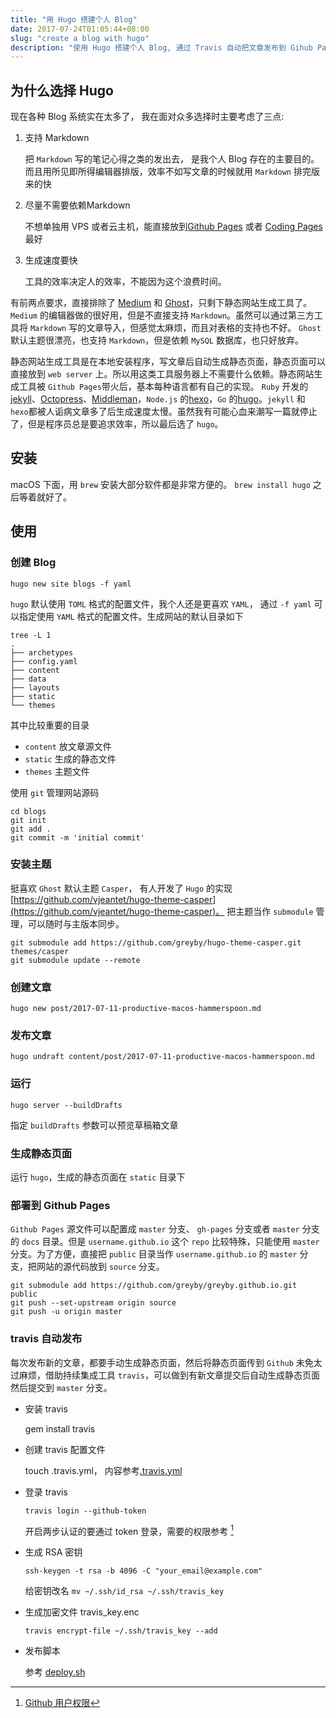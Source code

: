 ```yaml
---
title: "用 Hugo 搭建个人 Blog"
date: 2017-07-24T01:05:44+08:00
slug: "create a blog with hugo"
description: "使用 Hugo 搭建个人 Blog, 通过 Travis 自动把文章发布到 Gihub Pages"
---
```


## 为什么选择 Hugo

现在各种 Blog 系统实在太多了， 我在面对众多选择时主要考虑了三点:

1. 支持 Markdown

	把 `Markdown` 写的笔记心得之类的发出去， 是我个人 Blog 存在的主要目的。而且用所见即所得编辑器排版，效率不如写文章的时候就用 `Markdown` 排完版来的快

2. 尽量不需要依赖Markdown

	不想单独用 VPS 或者云主机，能直接放到[Github Pages](https://pages.github.com/) 或者 [Coding Pages](https://pages.coding.net/) 最好

3. 生成速度要快	

	工具的效率决定人的效率，不能因为这个浪费时间。

有前两点要求，直接排除了 [Medium](https://medium.com/) 和 [Ghost](https://ghost.org/)，只剩下静态网站生成工具了。 `Medium` 的编辑器做的很好用，但是不直接支持 `Markdown`。虽然可以通过第三方工具将 `Markdown` 写的文章导入，但感觉太麻烦，而且对表格的支持也不好。 `Ghost` 默认主题很漂亮，也支持 `Markdown`，但是依赖 `MySQL` 数据库，也只好放弃。

静态网站生成工具是在本地安装程序，写文章后自动生成静态页面，静态页面可以直接放到 `web server` 上。所以用这类工具服务器上不需要什么依赖。静态网站生成工具被 `Github Pages`带火后，基本每种语言都有自己的实现。 `Ruby` 开发的 [jekyll](http://jekyllrb.com/)、[Octopress](http://octopress.org/)、[Middleman](https://middlemanapp.com/)，`Node.js` 的[hexo](https://hexo.io/)，`Go` 的[hugo](http://gohugo.io/)。`jekyll` 和 `hexo`都被人诟病文章多了后生成速度太慢。虽然我有可能心血来潮写一篇就停止了，但是程序员总是要追求效率，所以最后选了 `hugo`。

## 安装

macOS 下面，用 `brew` 安装大部分软件都是非常方便的。 `brew install hugo` 之后等着就好了。

## 使用

### 创建 Blog

`hugo new site blogs -f yaml`

`hugo` 默认使用 `TOML` 格式的配置文件，我个人还是更喜欢 `YAML`， 通过 `-f yaml` 可以指定使用 `YAML` 格式的配置文件。生成网站的默认目录如下

```
tree -L 1
.
├── archetypes
├── config.yaml
├── content
├── data
├── layouts
├── static
└── themes
```

其中比较重要的目录 

* `content` 放文章源文件  
* `static` 生成的静态文件 
* `themes` 主题文件

使用 `git` 管理网站源码 

```
cd blogs
git init
git add .
git commit -m 'initial commit'
```

### 安装主题 

挺喜欢 `Ghost` 默认主题 `Casper`， 有人开发了 `Hugo` 的实现 [https://github.com/vjeantet/hugo-theme-casper](https://github.com/vjeantet/hugo-theme-casper)。 把主题当作 `submodule` 管理，可以随时与主版本同步。

```
git submodule add https://github.com/greyby/hugo-theme-casper.git themes/casper
git submodule update --remote
```

### 创建文章

`hugo new post/2017-07-11-productive-macos-hammerspoon.md`

### 发布文章

`hugo undraft content/post/2017-07-11-productive-macos-hammerspoon.md`

### 运行

`hugo server --buildDrafts`

指定 `buildDrafts` 参数可以预览草稿箱文章

### 生成静态页面

运行 `hugo`，生成的静态页面在 `static` 目录下

### 部署到 Github Pages

`Github Pages` 源文件可以配置成 `master` 分支、 `gh-pages` 分支或者 `master` 分支的 `docs` 目录。但是 `username.github.io` 这个 `repo` 比较特殊，只能使用 `master` 分支。为了方便，直接把 `public` 目录当作 `username.github.io` 的 `master` 分支，把网站的源代码放到 `source` 分支。

```
git submodule add https://github.com/greyby/greyby.github.io.git public
git push --set-upstream origin source
git push -u origin master
```

### travis 自动发布

每次发布新的文章，都要手动生成静态页面，然后将静态页面传到 `Github` 未免太过麻烦，借助持续集成工具 `travis`，可以做到有新文章提交后自动生成静态页面然后提交到 `master` 分支。

* 安装 travis
	
	gem install travis

* 创建 travis 配置文件

	touch .travis.yml， 内容参考[.travis.yml](https://github.com/greyby/greyby.github.io/blob/source/.travis.yml)

* 登录 travis

	`travis login --github-token`

	开启两步认证的要通过 token 登录，需要的权限参考 [^github_authority]
	
[^github_authority]: [Github 用户权限](https://docs.travis-ci.com/user/github-oauth-scopes/)


* 生成 RSA 密钥

	`ssh-keygen -t rsa -b 4096 -C "your_email@example.com"`
	
	给密钥改名 `mv ~/.ssh/id_rsa ~/.ssh/travis_key`


* 生成加密文件 travis_key.enc
	
	`travis encrypt-file ~/.ssh/travis_key --add`

* 发布脚本

	参考 [deploy.sh](https://github.com/greyby/greyby.github.io/blob/source/scripts/deploy.sh)